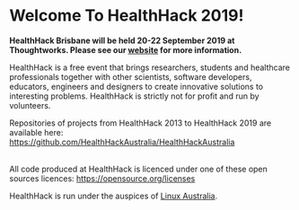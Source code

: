 # Welcome To HealthHack 2019!

**HealthHack Brisbane will be held 20-22 September 2019 at Thoughtworks. Please see our [website] for more information.**

HealthHack is a free event that brings researchers, students and healthcare professionals together with other scientists, software developers, educators, engineers and designers to create innovative solutions to interesting problems. HealthHack is strictly not for profit and run by volunteers.

Repositories of projects from HealthHack 2013 to HealthHack 2019 are available here:<br />
https://github.com/HealthHackAustralia/HealthHackAustralia
<br /><br />

All code produced at HealthHack is licenced under one of these open sources licences: https://opensource.org/licenses

HealthHack is run under the auspices of [Linux Australia][LAwebsite].

[website]: https://www.healthhack.com.au/
[LAwebsite]: https://linux.org.au/
